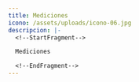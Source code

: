 ```yaml
---
title: Mediciones
icono: /assets/uploads/icono-06.jpg
descripcion: |-
  <!--StartFragment-->

  Mediciones

  <!--EndFragment-->
---
```

